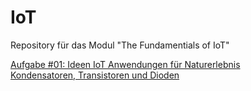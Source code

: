 # IoT
Repository für das Modul "The Fundamentials of IoT"

<a href="#1.pdf">Aufgabe #01: Ideen IoT Anwendungen für Naturerlebnis</a> <br>
<a href="präsentation.pdf">Kondensatoren, Transistoren und Dioden</a>
